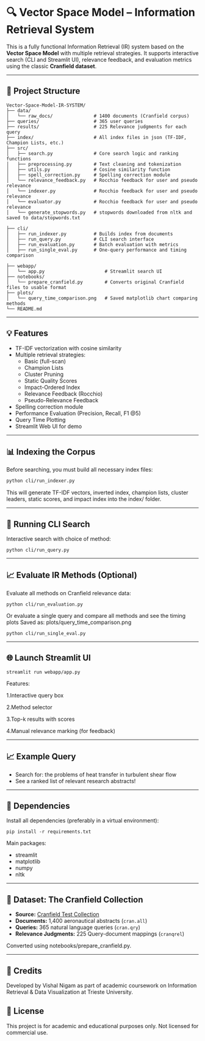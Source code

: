 # 🔍 Vector Space Model – Information Retrieval System

This is a fully functional Information Retrieval (IR) system based on the **Vector Space Model** with multiple retrieval strategies. It supports interactive search (CLI and Streamlit UI), relevance feedback, and evaluation metrics using the classic **Cranfield dataset**.

---

## 📂 Project Structure

```text
Vector-Space-Model-IR-SYSTEM/
├── data/
│   └── raw_docs/               # 1400 documents (Cranfield corpus)
├── queries/                    # 365 user queries
├── results/                    # 225 Relevance judgments for each query
├── index/                      # All index files in json (TF-IDF, Champion Lists, etc.)
├── src/
│   ├── search.py               # Core search logic and ranking functions
│   ├── preprocessing.py        # Text cleaning and tokenization
│   ├── utils.py                # Cosine similarity function
│   ├── spell_correction.py     # Spelling correction module
│   └── relevance_feedback.py   # Rocchio feedback for user and pseudo relevance
│   └── indexer.py              # Rocchio feedback for user and pseudo relevance
│   └── evaluator.py            # Rocchio feedback for user and pseudo relevance
│   └── generate_stopwords.py   # stopwords downloaded from nltk and saved to data/stopwords.txt

├── cli/
│   ├── run_indexer.py          # Builds index from documents
│   ├── run_query.py            # CLI search interface
│   ├── run_evaluation.py       # Batch evaluation with metrics
│   ├── run_single_eval.py      # One-query performance and timing comparison

├── webapp/
│   └── app.py                      # Streamlit search UI
├── notebooks/
│   └── prepare_cranfield.py        # Converts original Cranfield files to usable format
├── plots/
│   └── query_time_comparison.png   # Saved matplotlib chart comparing methods
└── README.md

```
---

## 💡 Features

- TF-IDF vectorization with cosine similarity
- Multiple retrieval strategies:
  - Basic (full-scan)
  - Champion Lists
  - Cluster Pruning
  - Static Quality Scores
  - Impact-Ordered Index
  - Relevance Feedback (Rocchio)
  - Pseudo-Relevance Feedback
- Spelling correction module
- Performance Evaluation (Precision, Recall, F1 @5)
- Query Time Plotting
- Streamlit Web UI for demo

---

## 📊 Indexing the Corpus

Before searching, you must build all necessary index files:

```bash
python cli/run_indexer.py
```
This will generate TF-IDF vectors, inverted index, champion lists, cluster leaders, static scores, and impact index into the index/ folder.

---

## 🔎 Running CLI Search
Interactive search with choice of method:
```
python cli/run_query.py
```
---

## 📈 Evaluate IR Methods (Optional)
Evaluate all methods on Cranfield relevance data:

```
python cli/run_evaluation.py
```
Or evaluate a single query and compare all methods and see the timing plots
Saved as: plots/query_time_comparison.png

```
python cli/run_single_eval.py
```
---

## 🌐 Launch Streamlit UI

```
streamlit run webapp/app.py
```

Features:

1.Interactive query box

2.Method selector

3.Top-k results with scores

4.Manual relevance marking (for feedback)

---

## 📈 Example Query

* Search for: the problems of heat transfer in turbulent shear flow 
* See a ranked list of relevant research abstracts!

---

## 🧰 Dependencies
Install all dependencies (preferably in a virtual environment):

```
pip install -r requirements.txt
```

Main packages:

* streamlit
* matplotlib
* numpy
* nltk

---

## 📂 Dataset: The Cranfield Collection

* **Source:** [Cranfield Test Collection](http://ir.dcs.gla.ac.uk/resources/test_collections/cran/)
* **Documents:** 1,400 aeronautical abstracts (`cran.all`)
* **Queries:** 365 natural language queries (`cran.qry`)
* **Relevance Judgments:** 225 Query-document mappings (`cranqrel`)

Converted using notebooks/prepare_cranfield.py.

---

## 📌 Credits
Developed by Vishal Nigam as part of academic coursework on Information Retrieval & Data Visualization at Trieste University.

## 📃 License
This project is for academic and educational purposes only. Not licensed for commercial use.






